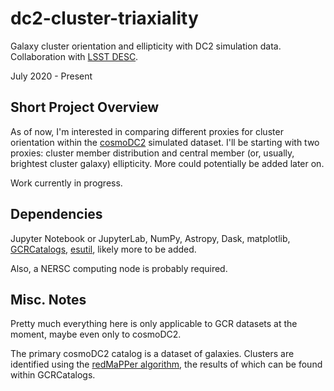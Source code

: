 # dc2-cluster-triaxiality
Galaxy cluster orientation and ellipticity with DC2 simulation data. Collaboration with [LSST DESC](https://github.com/LSSTDESC).

July 2020 - Present

## Short Project Overview
As of now, I'm interested in comparing different proxies for cluster orientation within the [cosmoDC2](https://github.com/LSSTDESC/cosmodc2) simulated dataset. I'll be starting with two proxies: cluster member distribution and central member (or, usually, brightest cluster galaxy) ellipticity. More could potentially be added later on.

Work currently in progress.

## Dependencies

Jupyter Notebook or JupyterLab, NumPy, Astropy, Dask, matplotlib, [GCRCatalogs](https://github.com/LSSTDESC/gcr-catalogs), [esutil](https://github.com/esheldon/esutil), likely more to be added.

Also, a NERSC computing node is probably required.

## Misc. Notes

Pretty much everything here is only applicable to GCR datasets at the moment, maybe even only to cosmoDC2.

The primary cosmoDC2 catalog is a dataset of galaxies. Clusters are identified using the [redMaPPer algorithm](https://github.com/erykoff/redmapper), the results of which can be found within GCRCatalogs.

